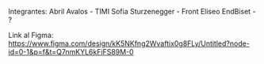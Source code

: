 Integrantes:
Abril Avalos - TIMI
Sofia Sturzenegger - Front
Eliseo EndBiset - ?


Link al Figma: https://www.figma.com/design/kK5NKfng2Wvaftix0g8FLy/Untitled?node-id=0-1&p=f&t=Q7nmKYL6kFiFS89M-0 
